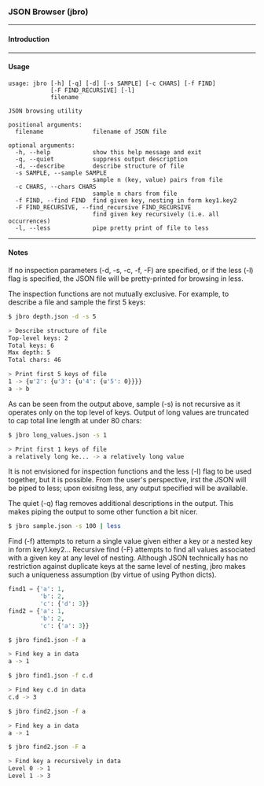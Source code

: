 
### JSON Browser (jbro) ###

<hr>

#### Introduction ####

<hr>

#### Usage ####

```Shell 
usage: jbro [-h] [-q] [-d] [-s SAMPLE] [-c CHARS] [-f FIND]
            [-F FIND_RECURSIVE] [-l]
            filename

JSON browsing utility

positional arguments:
  filename              filename of JSON file

optional arguments:
  -h, --help            show this help message and exit
  -q, --quiet           suppress output description
  -d, --describe        describe structure of file
  -s SAMPLE, --sample SAMPLE
                        sample n (key, value) pairs from file
  -c CHARS, --chars CHARS
                        sample n chars from file
  -f FIND, --find FIND  find given key, nesting in form key1.key2
  -F FIND_RECURSIVE, --find_recursive FIND_RECURSIVE
                        find given key recursively (i.e. all occurrences)
  -l, --less            pipe pretty print of file to less
```

<hr> 

#### Notes ####

If no inspection parameters (-d, -s, -c, -f, -F) are specified, or if the less (-l) flag is specified, the JSON file will be pretty-printed for browsing in less.

The inspection functions are not mutually exclusive. For example, to describe a file and sample the first 5 keys:

```bash
$ jbro depth.json -d -s 5

> Describe structure of file
Top-level keys: 2
Total keys: 6
Max depth: 5
Total chars: 46

> Print first 5 keys of file
1 -> {u'2': {u'3': {u'4': {u'5': 0}}}}
a -> b
```

As can be seen from the output above, sample (-s) is not recursive as it operates only on the top level of keys. Output of long values are truncated to cap total line length at under 80 chars:

```bash
$ jbro long_values.json -s 1

> Print first 1 keys of file
a relatively long ke... -> a relatively long value
```

It is not envisioned for inspection functions and the less (-l) flag to be used together, but it is possible. From the user's perspective, irst the JSON will be piped to less; upon exisitng less, any output specified will be available.


The quiet (-q) flag removes additional descriptions in the output. This makes piping the output to some other function a bit nicer.

```bash
$ jbro sample.json -s 100 | less
```

Find (-f) attempts to return a single value given either a key or a nested key in form key1.key2... Recursive find (-F) attempts to find all values associated with a given key at any level of nesting. Although JSON technically has no restriction against duplicate keys at the same level of nesting, jbro makes such a uniqueness assumption (by virtue of using Python dicts).

```python
find1 = {'a': 1,
	     'b': 2,
	     'c': {'d': 3}}
find2 = {'a': 1,
         'b': 2,
	     'c': {'a': 3}}
```

```bash
$ jbro find1.json -f a

> Find key a in data
a -> 1

$ jbro find1.json -f c.d

> Find key c.d in data
c.d -> 3

$ jbro find2.json -f a

> Find key a in data
a -> 1

$ jbro find2.json -F a

> Find key a recursively in data
Level 0 -> 1
Level 1 -> 3
```

